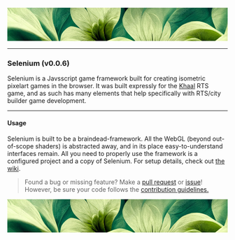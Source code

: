 ![top-banner](./.github/banner.jpg)

---

### Selenium (v0.0.6)
Selenium is a Javsscript game framework built for creating isometric pixelart games in the browser. It was built expressly for the [Khaal](https://github.com/sephelim/khaal) RTS game, and as such has many elements that help specifically with RTS/city builder game development.

---

#### Usage
Selenium is built to be a braindead-framework. All the WebGL (beyond out-of-scope shaders) is abstracted away, and in its place easy-to-understand interfaces remain. All you need to properly use the framework is a configured project and a copy of Selenium. For setup details, check out [the wiki](https://github.com/sephelim/selenium/wiki).

> Found a bug or missing feature? Make a [pull request](https://github.com/sephelim/selenium/pulls) or [issue](https://github.com/sephelim/selenium/issues)! However, be sure your code follows the [contribution guidelines.](./CONTRIBUTING.md)

![bottom-banner](./.github/banner.jpg)